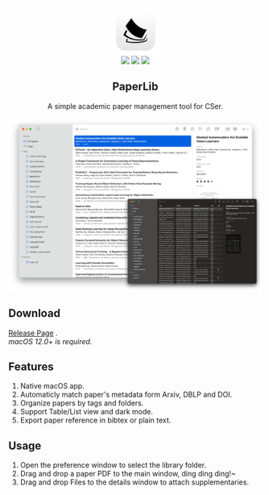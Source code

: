 <div align="center">
<img src="./assets/icon.png" height="95" />
<br />
<img src="https://img.shields.io/github/v/release/GeoffreyChen777/paperlib.svg" />
<img src="https://img.shields.io/github/license/GeoffreyChen777/paperlib" />
<img src="https://img.shields.io/github/stars/GeoffreyChen777/paperlib" />
<h2>PaperLib</h2>
A simple academic paper management tool for CSer.
<br />
</div>


![](./assets/macOS_ui.png)

## Download
[Release Page](https://github.com/GeoffreyChen777/paperlib/releases) .  
*macOS 12.0+ is required.*

## Features
1. Native macOS app.
2. Automaticly match paper's metadata form Arxiv, DBLP and DOI.
3. Organize papers by tags and folders.
4. Support Table/List view and dark mode.
5. Export paper reference in bibtex or plain text.

## Usage
1. Open the preference window to select the library folder.
1. Drag and drop a paper PDF to the main window, ding ding ding!~
2. Drag and drop Files to the details window to attach supplementaries.
